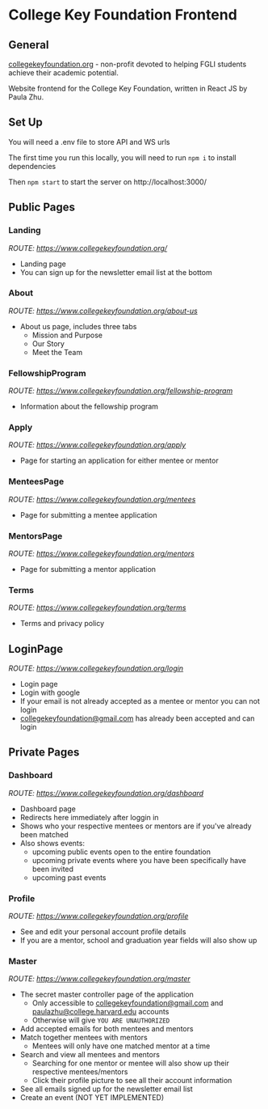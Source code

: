 # College Key Foundation Frontend

## General

[collegekeyfoundation.org](https://www.collegekeyfoundation.org) - non-profit devoted to helping FGLI students achieve their academic potential.

Website frontend for the College Key Foundation, written in React JS by Paula Zhu.

## Set Up

You will need a .env file to store API and WS urls

The first time you run this locally, you will need to run `npm i` to install dependencies

Then `npm start` to start the server on http://localhost:3000/

## Public Pages

### Landing

_ROUTE: https://www.collegekeyfoundation.org/_

- Landing page
- You can sign up for the newsletter email list at the bottom

### About

_ROUTE: https://www.collegekeyfoundation.org/about-us_

- About us page, includes three tabs
  - Mission and Purpose
  - Our Story
  - Meet the Team

### FellowshipProgram

_ROUTE: https://www.collegekeyfoundation.org/fellowship-program_

- Information about the fellowship program

### Apply

_ROUTE: https://www.collegekeyfoundation.org/apply_

- Page for starting an application for either mentee or mentor

### MenteesPage

_ROUTE: https://www.collegekeyfoundation.org/mentees_

- Page for submitting a mentee application

### MentorsPage

_ROUTE: https://www.collegekeyfoundation.org/mentors_

- Page for submitting a mentor application

### Terms

_ROUTE: https://www.collegekeyfoundation.org/terms_

- Terms and privacy policy

## LoginPage

_ROUTE: https://www.collegekeyfoundation.org/login_

- Login page
- Login with google
- If your email is not already accepted as a mentee or mentor you can not login
- collegekeyfoundation@gmail.com has already been accepted and can login



## Private Pages

### Dashboard

_ROUTE: https://www.collegekeyfoundation.org/dashboard_

- Dashboard page
- Redirects here immediately after loggin in
- Shows who your respective mentees or mentors are if you've already been matched
- Also shows events:
  - upcoming public events open to the entire foundation
  - upcoming private events where you have been specifically have been invited
  - upcoming past events

### Profile

_ROUTE: https://www.collegekeyfoundation.org/profile_

- See and edit your personal account profile details
- If you are a mentor, school and graduation year fields will also show up

### Master

_ROUTE: https://www.collegekeyfoundation.org/master_

- The secret master controller page of the application
  - Only accessible to collegekeyfoundation@gmail.com and paulazhu@college.harvard.edu accounts
  - Otherwise will give `YOU ARE UNAUTHORIZED`
- Add accepted emails for both mentees and mentors
- Match together mentees with mentors
  - Mentees will only have one matched mentor at a time
- Search and view all mentees and mentors
  - Searching for one mentor or mentee will also show up their respective mentees/mentors
  - Click their profile picture to see all their account information
- See all emails signed up for the newsletter email list
- Create an event (NOT YET IMPLEMENTED)
